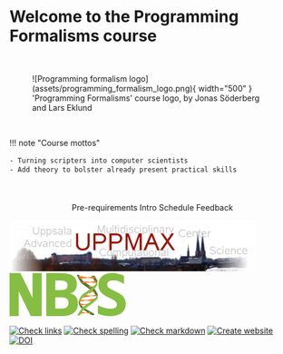 # Welcome to the Programming Formalisms course

<br/>

<figure markdown="span">
  ![Programming formalism logo](assets/programming_formalism_logo.png){ width="500" }
  <figcaption>'Programming Formalisms' course logo, by Jonas Söderberg and Lars Eklund</figcaption>
</figure>

<br/>

!!! note "Course mottos"

    - Turning scripters into computer scientists
    - Add theory to bolster already present practical skills

<br/>

<div style="text-align: center; margin-top: 20px;">
    <a href="https://uppmax.github.io/programming_formalisms/prereqs.html" class="md-button md-button--primary" style="text-decoration:none;">Pre-requirements</a>
    <a href="https://uppmax.github.io/programming_formalisms/intro.html" class="md-button md-button--primary" style="text-decoration:none;">Intro</a>
    <a href="https://uppmax.github.io/programming_formalisms/schedule.html" class="md-button md-button--primary" style="text-decoration:none;">Schedule</a>
    <a href="https://uppmax.github.io/programming_formalisms/misc/feedback.html" class="md-button md-button--primary" style="text-decoration:none;">Feedback</a>
</div>

  ![The UPPMAX logo](assets/uppmax_logo_50.png)
  ![The NBIS logo](assets/nbis_green_logo_25.png)

<!-- markdownlint-disable MD013 --><!-- Badges cannot be split up over lines, hence will break 80 characters per line -->

[![Check links](https://github.com/UPPMAX/programming_formalisms/actions/workflows/check_links.yaml/badge.svg?branch=main)](https://github.com/UPPMAX/programming_formalisms/actions/workflows/check_links.yaml)
[![Check spelling](https://github.com/UPPMAX/programming_formalisms/actions/workflows/check_spelling.yaml/badge.svg?branch=main)](https://github.com/UPPMAX/programming_formalisms/actions/workflows/check_spelling.yaml)
[![Check markdown](https://github.com/UPPMAX/programming_formalisms/actions/workflows/check_markdown.yaml/badge.svg?branch=main)](https://github.com/UPPMAX/programming_formalisms/actions/workflows/check_markdown.yaml)
[![Create website](https://github.com/UPPMAX/programming_formalisms/actions/workflows/create_website.yaml/badge.svg?branch=main)](https://github.com/UPPMAX/programming_formalisms/actions/workflows/create_website.yaml)
[![DOI](https://zenodo.org/badge/549484381.svg)](https://doi.org/10.5281/zenodo.14591462)

<!-- markdownlint-enable MD013 -->
